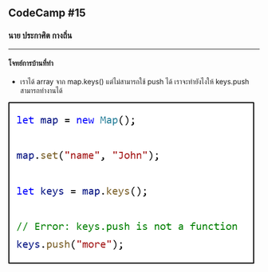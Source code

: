 ## CodeCamp #15

### นาย ประกาศิต กางถิ่น

---

#### โจทย์การบ้านที่ทำ

- เราได้ array จาก map.keys() แต่ไม่สามารถใช้ push ได้
  เราจะทำยังไงให้ keys.push สามารถทำงานได้

![Alt text](image.png)
